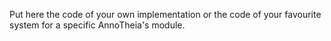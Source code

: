 Put here the code of your own implementation or the code of your favourite system for a specific AnnoTheia's module.
